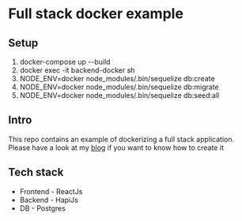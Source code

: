 # Full stack docker example

## Setup
1. docker-compose up --build
2. docker exec -it backend-docker sh <!-- Enter backend docker container -->
3. NODE_ENV=docker node_modules/.bin/sequelize db:create
4. NODE_ENV=docker node_modules/.bin/sequelize db:migrate
5. NODE_ENV=docker node_modules/.bin/sequelize db:seed:all

## Intro
This repo contains an example of dockerizing a full stack application. Please have a look at my [blog](https://medium.com/@siddharth.lakhara/dockerizing-a-full-stack-js-app-ceb99411996e) if you want to know how to create it

## Tech stack
 - Frontend - ReactJs
 - Backend - HapiJs
 - DB - Postgres

 